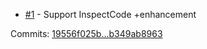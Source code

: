  - [#1](https://github.com/laedit/vika/issues/1) - Support InspectCode +enhancement

Commits: [19556f025b...b349ab8963](https://github.com/laedit/vika/compare/19556f025b...b349ab8963)
